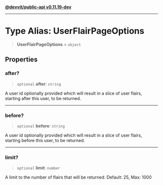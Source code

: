 [**@devvit/public-api v0.11.19-dev**](../../README.md)

---

# Type Alias: UserFlairPageOptions

> **UserFlairPageOptions** = `object`

## Properties

<a id="after"></a>

### after?

> `optional` **after**: `string`

A user id optionally provided which will result in a slice of user flairs, starting after this user, to be returned.

---

<a id="before"></a>

### before?

> `optional` **before**: `string`

A user id optionally provided which will result in a slice of user flairs, starting before this user, to be returned.

---

<a id="limit"></a>

### limit?

> `optional` **limit**: `number`

A limit to the number of flairs that will be returned. Default: 25, Max: 1000
